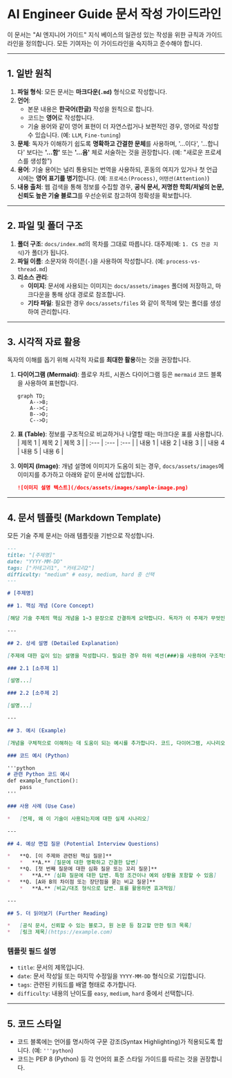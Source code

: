 # AI Engineer Guide 문서 작성 가이드라인

이 문서는 "AI 엔지니어 가이드" 지식 베이스의 일관성 있는 작성을 위한 규칙과 가이드라인을 정의합니다. 모든 기여자는 이 가이드라인을 숙지하고 준수해야 합니다.

---

## 1. 일반 원칙

1.  **파일 형식**: 모든 문서는 **마크다운(`.md`)** 형식으로 작성합니다.
2.  **언어**:
    *   본문 내용은 **한국어(한글)** 작성을 원칙으로 합니다.
    *   코드는 **영어**로 작성합니다.
    *   기술 용어와 같이 영어 표현이 더 자연스럽거나 보편적인 경우, 영어로 작성할 수 있습니다. (예: `LLM`, `Fine-tuning`)
3.  **문체**: 독자가 이해하기 쉽도록 **명확하고 간결한 문체**를 사용하며, '...이다', '...합니다' 보다는 **'...함'** 또는 **'...음'** 체로 서술하는 것을 권장합니다. (예: "새로운 프로세스를 생성함")
4.  **용어**: 기술 용어는 널리 통용되는 번역을 사용하되, 혼동의 여지가 있거나 첫 언급 시에는 **영어 표기를 병기**합니다. (예: `프로세스(Process)`, `어텐션(Attention)`)
5.  **내용 출처**: 웹 검색을 통해 정보를 수집할 경우, **공식 문서, 저명한 학회/저널의 논문, 신뢰도 높은 기술 블로그**를 우선순위로 참고하여 정확성을 확보합니다.

---

## 2. 파일 및 폴더 구조

1.  **폴더 구조**: `docs/index.md`의 목차를 그대로 따릅니다. 대주제(예: `1. CS 전공 지식`)가 폴더가 됩니다.
2.  **파일 이름**: 소문자와 하이픈(`-`)을 사용하여 작성합니다. (예: `process-vs-thread.md`)
3.  **리소스 관리**:
    *   **이미지**: 문서에 사용되는 이미지는 `docs/assets/images` 폴더에 저장하고, 마크다운을 통해 상대 경로로 참조합니다.
    *   **기타 파일**: 필요한 경우 `docs/assets/files` 와 같이 목적에 맞는 폴더를 생성하여 관리합니다.

---

## 3. 시각적 자료 활용

독자의 이해를 돕기 위해 시각적 자료를 **최대한 활용**하는 것을 권장합니다.

1.  **다이어그램 (Mermaid)**: 플로우 차트, 시퀀스 다이어그램 등은 `mermaid` 코드 블록을 사용하여 표현합니다.
    ```mermaid
    graph TD;
        A-->B;
        A-->C;
        B-->D;
        C-->D;
    ```
2.  **표 (Table)**: 정보를 구조적으로 비교하거나 나열할 때는 마크다운 표를 사용합니다.
    | 제목 1 | 제목 2 | 제목 3 |
    | :--- | :--- | :--- |
    | 내용 1 | 내용 2 | 내용 3 |
    | 내용 4 | 내용 5 | 내용 6 |

3.  **이미지 (Image)**: 개념 설명에 이미지가 도움이 되는 경우, `docs/assets/images`에 이미지를 추가하고 아래와 같이 문서에 삽입합니다.
    ```markdown
    ![이미지 설명 텍스트](/docs/assets/images/sample-image.png)
    ```

---

## 4. 문서 템플릿 (Markdown Template)

모든 기술 주제 문서는 아래 템플릿을 기반으로 작성합니다.

```markdown
---
title: "[주제명]"
date: "YYYY-MM-DD"
tags: ["카테고리1", "카테고리2"]
difficulty: "medium" # easy, medium, hard 중 선택
---

# [주제명]

## 1. 핵심 개념 (Core Concept)

[해당 기술 주제의 핵심 개념을 1~3 문장으로 간결하게 요약합니다. 독자가 이 주제가 무엇인지 빠르게 파악할 수 있도록 돕습니다.]

---

## 2. 상세 설명 (Detailed Explanation)

[주제에 대한 깊이 있는 설명을 작성합니다. 필요한 경우 하위 섹션(###)을 사용하여 구조적으로 내용을 분리하고, 시각적 자료(Mermaid, 표, 이미지)를 적극적으로 활용합니다.]

### 2.1 [소주제 1]

[설명...]

### 2.2 [소주제 2]

[설명...]

---

## 3. 예시 (Example)

[개념을 구체적으로 이해하는 데 도움이 되는 예시를 추가합니다. 코드, 다이어그램, 시나리오 등 다양한 형태가 될 수 있습니다.]

### 코드 예시 (Python)

'''python
# 관련 Python 코드 예시
def example_function():
    pass
'''

### 사용 사례 (Use Case)

*   [언제, 왜 이 기술이 사용되는지에 대한 실제 시나리오]

---

## 4. 예상 면접 질문 (Potential Interview Questions)

*   **Q. [이 주제와 관련된 핵심 질문]**
    *   **A.** [질문에 대한 명확하고 간결한 답변]
*   **Q. [첫 번째 질문에 대한 심화 질문 또는 꼬리 질문]**
    *   **A.** [심화 질문에 대한 답변. 특정 조건이나 예외 상황을 포함할 수 있음]
*   **Q. [A와 B의 차이점 또는 장단점을 묻는 비교 질문]**
    *   **A.** [비교/대조 형식으로 답변. 표를 활용하면 효과적임]

---

## 5. 더 읽어보기 (Further Reading)

*   [공식 문서, 신뢰할 수 있는 블로그, 원 논문 등 참고할 만한 링크 목록]
*   [링크 제목](https://example.com)
```

### 템플릿 필드 설명

*   `title`: 문서의 제목입니다.
*   `date`: 문서 작성일 또는 마지막 수정일을 `YYYY-MM-DD` 형식으로 기입합니다.
*   `tags`: 관련된 키워드를 배열 형태로 추가합니다.
*   `difficulty`: 내용의 난이도를 `easy`, `medium`, `hard` 중에서 선택합니다.

---

## 5. 코드 스타일

*   코드 블록에는 언어를 명시하여 구문 강조(Syntax Highlighting)가 적용되도록 합니다. (예: `'''python`)
*   코드는 PEP 8 (Python) 등 각 언어의 표준 스타일 가이드를 따르는 것을 권장합니다.
